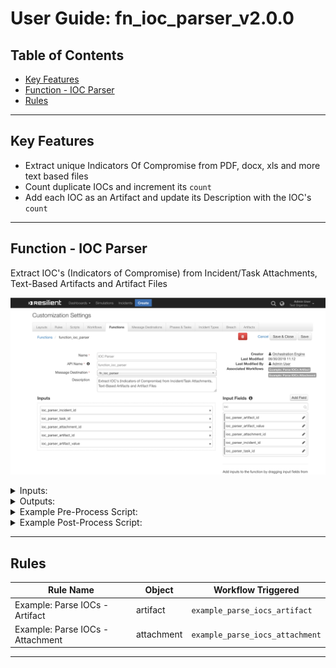 # **User Guide:** fn_ioc_parser_v2.0.0

## Table of Contents
- [Key Features](#key-features)
- [Function - IOC Parser](#function---ioc-parser)
- [Rules](#rules)

---

## Key Features
<!--
  List the Key Features of the Integration
-->
* Extract unique Indicators Of Compromise from PDF, docx, xls and more text based files
* Count duplicate IOCs and increment its `count`
* Add each IOC as an Artifact and update its Description with the IOC's `count`

---

## Function - IOC Parser
Extract IOC's (Indicators of Compromise) from Incident/Task Attachments, Text-Based Artifacts and Artifact Files

 ![screenshot: fn-ioc-parser ](./screenshots/fn-ioc-parser.png)

<details><summary>Inputs:</summary>
<p>

| Name | Type | Required | Example | Tooltip |
| ---- | :--: | :------: | ------- | ------- |
| `ioc_parser_incident_id` | `number` | Yes | `-` | The ID of the Incident |
| `ioc_parser_task_id` | `number` | No | `100001` | The ID of the Task |
| `ioc_parser_attachment_id` | `number` | No | `123` | The ID of the Attachment |
| `ioc_parser_artifact_id` | `number` | No | `123` | The ID of the Artifact |
| `ioc_parser_artifact_value` | `text` | No | `-` | The Artifact's value |

</p>
</details>

<details><summary>Outputs:</summary>
<p>

```python
results = {
  'iocs': [{
    'count': 1,
    'type': 'IP',
    'value': '127.0.0.0'
  }, {
    'count': 1,
    'type': 'uri',
    'value': 'https://www.example.com'
  }, {
    'count': 1,
    'type': 'uri',
    'value': 'example.com'
  }, {
    'count': 1,
    'type': 'md5',
    'value': '22sd233b26debdfb8c7cfbd3a55abbd'
  }, {
    'count': 1,
    'type': 'CVE',
    'value': 'CVE-4242-4242'
  }, {
    'count': 5,
    'type': 'email',
    'value': 'info@example.com'
  }],
  'attachment_file_name': u'test_indicators_of_compromise.pdf'
}
```

</p>
</details>

<details><summary>Example Pre-Process Script:</summary>
<p>

```python
# Define Pre-Process Inputs
inputs.ioc_parser_incident_id = incident.id
inputs.ioc_parser_artifact_id = artifact.id
inputs.ioc_parser_artifact_value = artifact.value
```

</p>
</details>

<details><summary>Example Post-Process Script:</summary>
<p>

```python
import re

def get_artifact_type(artifact_value, artifact_type):
  """Use some regex expressions to try and identify
  from the Artifact's value, what Artifact type it is.
  Return original artifact_type if we cannot figure it out"""

  dns_name_regex = re.compile(r'^(([a-zA-Z]{1})|([a-zA-Z]{1}[a-zA-Z]{1})|([a-zA-Z]{1}[0-9]{1})|([0-9]{1}[a-zA-Z]{1})|([a-zA-Z0-9][a-zA-Z0-9-_]{1,61}[a-zA-Z0-9]))\.([a-zA-Z]{2,6}|[a-zA-Z0-9-]{2,30}\.[a-zA-Z]{2,3})$')
  
  if re.match(dns_name_regex, artifact_value):
    return "DNS Name"
  
  return artifact_type

# Map ioc.type to Resilient Artifact Type
ioc_type_to_artifact_type_map = {
    'uri': 'URI Path',
    'IP': 'IP Address',
    'md5': 'Malware MD5 Hash',
    'sha1': 'Malware SHA-1 Hash',
    'sha256': 'Malware SHA-256 Hash',
    'CVE': 'Threat CVE ID',
    'email': 'Email Sender',
    'filename': 'File Name',
    'file': 'File Name'
}

# Get the IOCs
iocs = results.iocs

if iocs:
    # Loop IOCs and add each on as an Artifact
    for ioc in iocs:
      
      # If attachment_file_name is not defined, use the ioc.value as in the Artifact's Description
      if results.attachment_file_name:
        artifact_description = u"This IOC occurred {0} time(s) in the artifact: {1}".format( unicode(ioc.count), unicode(results.attachment_file_name) )
      
      else:
        artifact_description = u"This IOC occurred {0} time(s) in the artifact: {1}".format( unicode(ioc.count), unicode(ioc.value) )

      artifact_value = ioc.value
      artifact_type = ioc_type_to_artifact_type_map.get(ioc.type, "String")
      
      # If the artifact_type is 'URI Path', call get_artifact_type to try intentify the type using regex
      if artifact_type == "URI Path":
        artifact_type = get_artifact_type(artifact_value, artifact_type)
      
      incident.addArtifact(artifact_type, artifact_value, artifact_description)

```

</p>
</details>

---



## Rules
| Rule Name | Object | Workflow Triggered |
| --------- | ------ | ------------------ |
| Example: Parse IOCs - Artifact | artifact | `example_parse_iocs_artifact` |
| Example: Parse IOCs - Attachment | attachment | `example_parse_iocs_attachment` |
---
